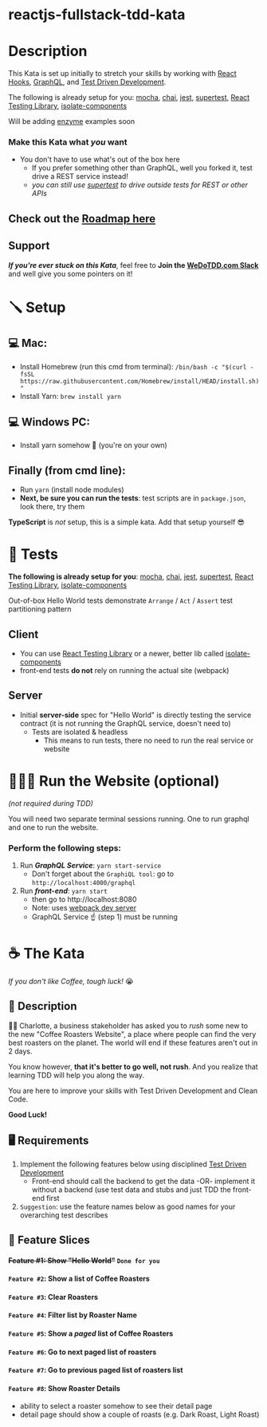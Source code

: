 # reactjs-fullstack-tdd-kata
# Description
This Kata is set up initially to stretch your skills by working with [React Hooks](https://reactjs.org/docs/hooks-intro.html), [GraphQL](https://graphql.org/), and [Test Driven Development](http://wiki.c2.com/?TestDrivenDevelopment).

The following is already setup for you: [mocha](https://mochajs.org), [chai](https://www.chaijs.com), [jest](https://jestjs.io/), [supertest](https://github.com/visionmedia/supertest), [React Testing Library](https://testing-library.com), [isolate-components](https://www.npmjs.com/package/isolate-components)

Will be adding [enzyme](https://enzymejs.github.io/enzyme) examples soon

### Make this Kata what _you_ want
- You don't have to use what's out of the box here
  - If you prefer something other than GraphQL, well you forked it, test drive a REST service instead!
  - *you can still use [supertest](https://github.com/visionmedia/supertest) to drive outside tests for REST or other APIs*

## Check out the [Roadmap here](https://github.com/dschinkel/reactjs-fullstack-tdd-kata/projects/1)

## Support
**_If you're ever stuck on this Kata_**, feel free to **Join the [WeDoTDD.com Slack](https://join.slack.com/t/wedotdd/shared_invite/zt-ladr0ati-rD4bNNEx_Uu1v0pZsxZDNQ)** and well give you some pointers on it!

# 🪛 Setup

## 💻 Mac:
- Install Homebrew (run this cmd from terminal): `/bin/bash -c "$(curl -fsSL https://raw.githubusercontent.com/Homebrew/install/HEAD/install.sh)"`
- Install Yarn: `brew install yarn`

## 💻 Windows PC:
- Install yarn somehow 🤣 (you're on your own)

## Finally (from cmd line):
- Run `yarn` (install node modules)
- **Next, be sure you can run the tests**: test scripts are in `package.json`, look there, try them

**TypeScript** is _not_ setup, this is a simple kata.  Add that setup yourself 😎

# 🧪 Tests
**The following is already setup for you**: [mocha](https://mochajs.org), [chai](https://www.chaijs.com), [jest](https://jestjs.io/), [supertest](https://github.com/visionmedia/supertest), [React Testing Library](https://testing-library.com), [isolate-components](https://www.npmjs.com/package/isolate-components)

Out-of-box Hello World tests demonstrate `Arrange` / `Act` / `Assert` test partitioning pattern

## Client
- You can use [React Testing Library](https://testing-library.com) or a newer, better lib called [isolate-components](https://www.npmjs.com/package/isolate-components)
- front-end tests **do not** rely on running the actual site (webpack)

## Server
- Initial **server-side** spec for "Hello World" is directly testing the service contract (it is not running the GraphQL service, doesn't need to)
    - Tests are isolated & headless
        - This means to run tests, there no need to run the real service or website


# 🏃🏻‍♀️ Run the Website (optional)
*(not required during TDD)*

You will need two separate terminal sessions running.  One to run graphql and one to run the website.

### Perform the following steps: 
1. Run ***GraphQL Service***: `yarn start-service`
    - Don't forget about the `GraphiQL tool`: go to `http://localhost:4000/graphql`
2. Run ***front-end***: `yarn start` 
    - then go to http://localhost:8080
    - Note: uses [webpack dev server](https://webpack.js.org/configuration/dev-server)
    - GraphQL Service ☝ (step 1)️ must be running
    
# ☕️ The Kata
*If you don't like Coffee, tough luck!* 😭

## 📃 Description
 🤦‍♀️ Charlotte, a business stakeholder has asked you to _rush_ some new to the new "Coffee Roasters Website", a place where people can find the very best roasters on the planet.  The world will end if these features aren't out in 2 days.

You know however, **that it's better to go well, not rush**.  And you realize that learning TDD will help you along the way.

You are here to improve your skills with Test Driven Development and Clean Code.

**Good Luck!**


## 🖥 Requirements
1. Implement the following features below using disciplined [Test Driven Development](http://wiki.c2.com/?TestDrivenDevelopment)
   - Front-end should call the backend to get the data -OR- implement it without a backend (use test data and stubs and just TDD the front-end first
2. `Suggestion`: use the feature names below as good names for your overarching test describes

## 📜 Feature Slices
#### ~~Feature #1: Show "Hello World"~~   `Done for you`
#### `Feature #2`: Show a list of Coffee Roasters
#### `Feature #3`: Clear Roasters
#### `Feature #4`: Filter list by Roaster Name
#### `Feature #5`: Show a *paged* list of Coffee Roasters
#### `Feature #6`: Go to next paged list of roasters
#### `Feature #7`: Go to previous paged list of roasters list
#### `Feature #8`: Show Roaster Details
- ability to select a roaster somehow to see their detail page
- detail page should show a couple of roasts (e.g. Dark Roast, Light Roast)
